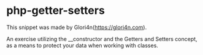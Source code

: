 # php-getter-setters
This snippet was made by Glori4n(https://glori4n.com).

An exercise utilizing the __constructor and the Getters and Setters concept, as a means to protect your data when working with classes.